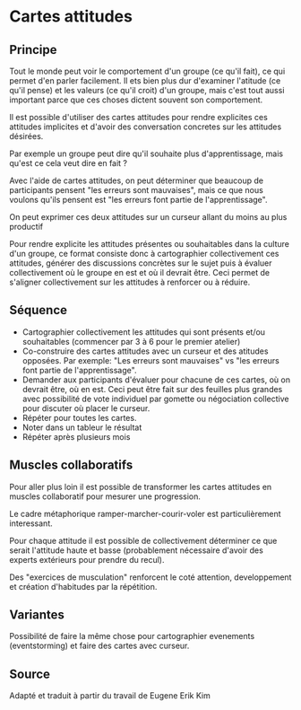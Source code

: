 # Cartes attitudes

## Principe

Tout le monde peut voir le comportement d'un groupe (ce qu'il fait), ce qui permet d'en parler facilement. Il ets bien plus dur d'examiner l'atitude (ce qu'il pense) et les valeurs (ce qu'il croit) d'un groupe, mais c'est tout aussi important parce que ces choses dictent souvent son comportement.

Il est possible d'utiliser des cartes attitudes pour rendre explicites ces attitudes implicites et d'avoir des conversation concretes sur les attitudes désirées.

Par exemple un groupe peut dire qu'il souhaite plus d'apprentissage, mais qu'est ce cela veut dire en fait ?

Avec l'aide de cartes attitudes, on peut déterminer que beaucoup de participants pensent "les erreurs sont mauvaises", mais ce que nous voulons qu'ils pensent est "les erreurs font partie de l'apprentissage".

On peut exprimer ces deux attitudes sur un curseur allant du moins au plus productif


Pour rendre explicite les attitudes présentes ou souhaitables dans la culture d'un groupe, ce format consiste donc à cartographier collectivement ces attitudes, générer des discussions concrètes sur le sujet puis à évaluer collectivement où le groupe en est et où il devrait être. Ceci permet de s'aligner collectivement sur les attitudes à renforcer ou à réduire. 

## Séquence

- Cartographier collectivement les attitudes qui sont présents et/ou souhaitables (commencer par 3 à 6 pour le premier atelier)
- Co-construire des cartes attitudes avec un curseur et des atitudes opposées. Par exemple: "Les erreurs sont mauvaises" vs "les erreurs font partie de l'apprentissage".
- Demander aux participants d'évaluer pour chacune de ces cartes,  où on devrait être, où en est. Ceci peut être fait sur des feuilles plus grandes avec possibilité de vote individuel par gomette ou négociation collective pour discuter où placer le curseur.
- Répéter pour toutes les cartes.
- Noter dans un tableur le résultat
- Répéter après plusieurs mois

## Muscles collaboratifs

Pour aller plus loin il est possible de transformer les cartes attitudes en muscles collaboratif pour mesurer une progression.

Le cadre métaphorique ramper-marcher-courir-voler est particulièrement interessant.

Pour chaque attitude il est possible de collectivement déterminer ce que serait l'attitude haute et basse (probablement nécessaire d'avoir des experts extérieurs pour prendre du recul).

Des "exercices de musculation" renforcent le coté attention, developpement et création d'habitudes par la répétition.





## Variantes

Possibilité de faire la même chose pour cartographier evenements (eventstorming) et faire des cartes avec curseur.

## Source

Adapté et traduit à partir du travail de Eugene Erik Kim
